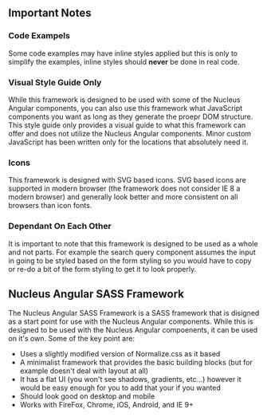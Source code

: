 ## Important Notes

### Code Exampels

Some code examples may have inline styles applied but this is only to simplify the examples, inline styles should **never** be done in real code.

### Visual Style Guide Only

While this framework is designed to be used with some of the Nucleus Angular components, you can also use this framework what JavaScript components you want as long as they generate the proepr DOM structure.  This style guide only provides a visual guide to what this framework can offer and does not utilize the Nucleus Angular components.  Minor custom JavaScript has been written only for the locations that absolutely need it.

### Icons

This framework is designed with SVG based icons.  SVG based icons are supported in modern browser (the framework does not consider IE 8 a modern browser) and generally look better and more consistent on all browsers than icon fonts.

### Dependant On Each Other

It is important to note that this framework is designed to be used as a whole and not parts.  For example the search query component assumes the input in going to be styled based on the form styling so you would have to copy or re-do a bit of the form styling to get it to look properly.

## Nucleus Angular SASS Framework

The Nucleus Angular SASS Framework is a SASS framework that is disigned as a start point for use with the Nucleus Angular components.  While this is designed to be used with the Nucleus Angular compoenents, it can be used on it's own.  Some of the key point are:

- Uses a slightly modified version of Normalize.css as it based
- A minimalist framework that provides the basic building blocks (but for example doesn't deal with layout at all)
- It has a flat UI (you won't see shadows, gradients, etc...) however it would be easy enough for you to add that your if you wanted
- Should look good on desktop and mobile
- Works with FireFox, Chrome, iOS, Android, and IE 9+
